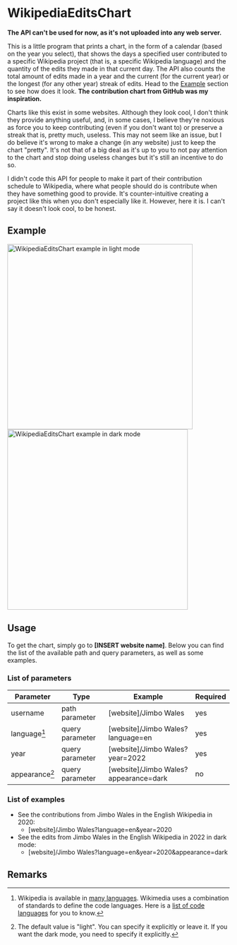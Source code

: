 # WikipediaEditsChart

**The API can't be used for now, as it's not uploaded into any web server.**

This is a little program that prints a chart, in the form of a calendar (based
on the year you select), that shows the days a specified user contributed to a
specific Wikipedia project (that is, a specific Wikipedia language) and the
quantity of the edits they made in that current day. The API also counts the
total amount of edits made in a year and the current (for the current year) or
the longest (for any other year) streak of edits. Head to the [Example](#example)
section to see how does it look. **The contribution chart from GitHub was my inspiration.**

Charts like this exist in some websites. Although they look cool, I don't think
they provide anything useful, and, in some cases, I believe they're noxious as
force you to keep contributing (even if you don't want to) or preserve a streak
that is, pretty much, useless. This
may not seem like an issue, but I do believe it's wrong to make a change (in
any website) just to keep the chart "pretty". It's not that of a big deal as
it's up to you to not pay attention to the chart and stop doing useless changes
but it's still an incentive to do so.

I didn't code this API for people to make it part of their contribution
schedule to Wikipedia, where what people should do is contribute when they have
something good to provide. It's counter-intuitive creating a project like this
when you don't especially like it. However, here it is. I can't say it doesn't
look cool, to be honest.

## Example

<img alt="WikipediaEditsChart example in light mode" src="https://user-images.githubusercontent.com/37962411/197352254-ced67731-235d-4a14-9bbc-97e0f85f6774.png" title="In light mode" height="420"/>
<img alt="WikipediaEditsChart example in dark mode" src="https://user-images.githubusercontent.com/37962411/197353347-404a9148-8ac0-452c-8276-e14cc5109f38.png" title="In dark mode" height="409"/>

## Usage

To get the chart, simply go to **[INSERT website name]**. Below you can find the
list of the available path and query parameters, as well as some examples.

### List of parameters

| Parameter      | Type            | Example                               | Required |
| ----------     | --------------- | ------------------------------------- | -------- |
| username       | path parameter  | [website]/Jimbo Wales                 | yes      |
| language[^1]   | query parameter | [website]/Jimbo Wales?language=en     | yes      |
| year           | query parameter | [website]/Jimbo Wales?year=2022       | yes      |
| appearance[^2] | query parameter | [website]/Jimbo Wales?appearance=dark | no       |

### List of examples

- See the contributions from Jimbo Wales in the English Wikipedia in 2020:
    - [website]/Jimbo Wales?language=en&year=2020
- See the edits from Jimbo Wales in the English Wikipedia in 2022 in dark mode:
    - [website]/Jimbo Wales?language=en&year=2020&appearance=dark

## Remarks

[^1]: Wikipedia is available in [many languages](https://meta.wikimedia.org/wiki/List_of_Wikipedias). Wikimedia uses a combination of standards to define the code languages. Here is a [list of code languages](https://en.wikipedia.org/wiki/List_of_ISO_639-1_codes) for you to know.
[^2]: The default value is "light". You can specify it explicitly or leave it. If you want the dark mode, you need to specify it explicitly.
